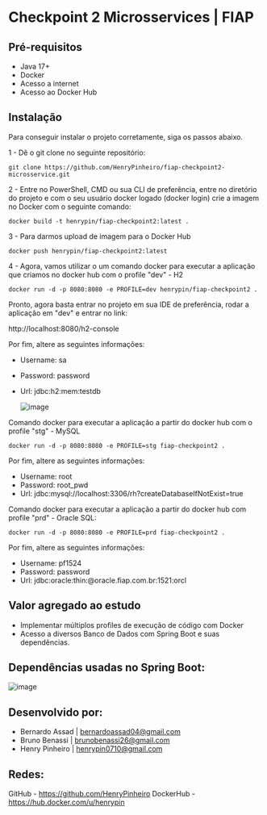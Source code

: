 # Checkpoint 2 Microsservices | FIAP

## Pré-requisitos

- Java 17+
- Docker
- Acesso a internet
- Acesso ao Docker Hub

## Instalação

Para conseguir instalar o projeto corretamente, siga os passos abaixo.

1 - Dê o git clone no seguinte repositório:

```
git clone https://github.com/HenryPinheiro/fiap-checkpoint2-microsservice.git
```

2 - Entre no PowerShell, CMD ou sua CLI de preferência, entre no diretório do projeto e com o seu usuário docker logado (docker login) crie a imagem no Docker com o seguinte comando:

```
docker build -t henrypin/fiap-checkpoint2:latest .
```

3 - Para darmos upload de imagem para o Docker Hub

```
docker push henrypin/fiap-checkpoint2:latest
```

4 - Agora, vamos utilizar o um comando docker para executar a aplicação que criamos no docker hub com o profile "dev" - H2

```
docker run -d -p 8080:8080 -e PROFILE=dev henrypin/fiap-checkpoint2 .
```

Pronto, agora basta entrar no projeto em sua IDE de preferência, rodar a aplicação em "dev" e entrar no link:

http://localhost:8080/h2-console

Por fim, altere as seguintes informações:

- Username: sa
- Password: password
- Url: jdbc:h2:mem:testdb

  ![image](https://github.com/BernardoAssad/fiap-checkpoint2-microsservice/assets/53319308/f30ddea3-dad7-41e2-adde-f40c16ff90c0)


Comando docker para executar a aplicação a partir do docker hub com o profile "stg" - MySQL

```
docker run -d -p 8080:8080 -e PROFILE=stg fiap-checkpoint2 .
```

Por fim, altere as seguintes informações:

- Username: root
- Password: root_pwd
- Url: jdbc:mysql://localhost:3306/rh?createDatabaseIfNotExist=true



Comando docker para executar a aplicação a partir do docker hub com profile "prd" - Oracle SQL:

```
docker run -d -p 8080:8080 -e PROFILE=prd fiap-checkpoint2 .
```

Por fim, altere as seguintes informações:

- Username: pf1524
- Password: password
- Url: jdbc:oracle:thin:@oracle.fiap.com.br:1521:orcl


## Valor agregado ao estudo

- Implementar múltiplos profiles de execução de código com Docker
- Acesso a diversos Banco de Dados com Spring Boot e suas dependências.

## Dependências usadas no Spring Boot:

![image](https://github.com/BernardoAssad/fiap-checkpoint2-microsservice/assets/53319308/9375efad-532a-40d0-87b1-13eeba0e0cc8)

## Desenvolvido por:

- Bernardo Assad | bernardoassad04@gmail.com
- Bruno Benassi | brunobenassi26@gmail.com
- Henry Pinheiro | henrypin0710@gmail.com

## Redes:

GitHub - https://github.com/HenryPinheiro
DockerHub - https://hub.docker.com/u/henrypin


